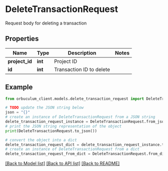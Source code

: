 # DeleteTransactionRequest

Request body for deleting a transaction

## Properties

Name | Type | Description | Notes
------------ | ------------- | ------------- | -------------
**project_id** | **int** | Project ID | 
**id** | **int** | Transaction ID to delete | 

## Example

```python
from orbuculum_client.models.delete_transaction_request import DeleteTransactionRequest

# TODO update the JSON string below
json = "{}"
# create an instance of DeleteTransactionRequest from a JSON string
delete_transaction_request_instance = DeleteTransactionRequest.from_json(json)
# print the JSON string representation of the object
print(DeleteTransactionRequest.to_json())

# convert the object into a dict
delete_transaction_request_dict = delete_transaction_request_instance.to_dict()
# create an instance of DeleteTransactionRequest from a dict
delete_transaction_request_from_dict = DeleteTransactionRequest.from_dict(delete_transaction_request_dict)
```
[[Back to Model list]](../README.md#documentation-for-models) [[Back to API list]](../README.md#documentation-for-api-endpoints) [[Back to README]](../README.md)


